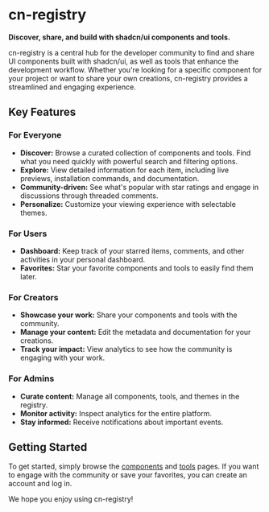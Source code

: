 # cn-registry

**Discover, share, and build with shadcn/ui components and tools.**

cn-registry is a central hub for the developer community to find and share UI components built with shadcn/ui, as well as tools that enhance the development workflow. Whether you're looking for a specific component for your project or want to share your own creations, cn-registry provides a streamlined and engaging experience.

## Key Features

### For Everyone

- **Discover:** Browse a curated collection of components and tools. Find what you need quickly with powerful search and filtering options.
- **Explore:** View detailed information for each item, including live previews, installation commands, and documentation.
- **Community-driven:** See what's popular with star ratings and engage in discussions through threaded comments.
- **Personalize:** Customize your viewing experience with selectable themes.

### For Users

- **Dashboard:** Keep track of your starred items, comments, and other activities in your personal dashboard.
- **Favorites:** Star your favorite components and tools to easily find them later.

### For Creators

- **Showcase your work:** Share your components and tools with the community.
- **Manage your content:** Edit the metadata and documentation for your creations.
- **Track your impact:** View analytics to see how the community is engaging with your work.

### For Admins

- **Curate content:** Manage all components, tools, and themes in the registry.
- **Monitor activity:** Inspect analytics for the entire platform.
- **Stay informed:** Receive notifications about important events.

## Getting Started

To get started, simply browse the [components](./apps/web/src/app/components) and [tools](./apps/web/src/app/tools) pages. If you want to engage with the community or save your favorites, you can create an account and log in.

We hope you enjoy using cn-registry!
